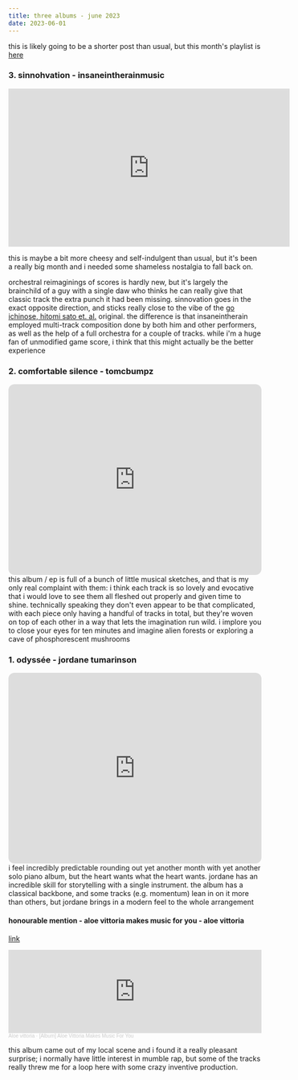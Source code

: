 ```yaml
---
title: three albums - june 2023
date: 2023-06-01
---
```


this is likely going to be a shorter post than usual, but this month's playlist is [here](https://open.spotify.com/playlist/7EMFyjdCmvrF2q2q8mvKJ6?si=e8fccb3f063f4699)  

### 3. sinnohvation - insaneintherainmusic  
<iframe width="560" height="315" src="https://www.youtube-nocookie.com/embed/ZdMJRE9Qo6I" title="YouTube video player" frameborder="0" allow="accelerometer; autoplay; clipboard-write; encrypted-media; gyroscope; picture-in-picture; web-share" allowfullscreen></iframe>  

this is maybe a bit more cheesy and self-indulgent than usual, but it's been a really big month and i needed some shameless nostalgia to fall back on.

orchestral reimaginings of scores is hardly new, but it's largely the brainchild of a guy with a single daw who thinks he can really give that classic track the extra punch it had been missing. sinnovation goes in the exact opposite direction, and sticks really close to the vibe of the [go ichinose, hitomi sato et. al.](https://youtu.be/b7oDZaUEoNo) original. the difference is that insaneintherain employed multi-track composition done by both him and other performers, as well as the help of a full orchestra for a couple of tracks. while i'm a huge fan of unmodified game score, i think that this might actually be the better experience

### 2. comfortable silence - tomcbumpz  
<iframe style="border-radius:12px" src="https://open.spotify.com/embed/album/1Mlp2X6DPCWVLoN6QqH25x?utm_source=generator" width="100%" height="380" frameBorder="0" allowfullscreen="" allow="autoplay; clipboard-write; encrypted-media; fullscreen; picture-in-picture"></iframe>  
this album / ep is full of a bunch of little musical sketches, and that is my only real complaint with them: i think each track is so lovely and evocative that i would love to see them all fleshed out properly and given time to shine. technically speaking they don't even appear to be that complicated, with each piece only having a handful of tracks in total, but they're woven on top of each other in a way that lets the imagination run wild. i implore you to close your eyes for ten minutes and imagine alien forests or exploring a cave of phosphorescent mushrooms

### 1. odyssée - jordane tumarinson  
<iframe style="border-radius:12px" src="https://open.spotify.com/embed/album/2KWSapFXHxoIv4tF0NGbDW?utm_source=generator" width="100%" height="380" frameBorder="0" allowfullscreen="" allow="autoplay; clipboard-write; encrypted-media; fullscreen; picture-in-picture"></iframe>  
i feel incredibly predictable rounding out yet another month with yet another solo piano album, but the heart wants what the heart wants. jordane has an incredible skill for storytelling with a single instrument. the album has a classical backbone, and some tracks (e.g. momentum) lean in on it more than others, but jordane brings in a modern feel to the whole arrangement

#### honourable mention - aloe vittoria makes music for you - aloe vittoria

[link](https://soundcloud.com/aloe-vittoria/aloe-vittoria-makes-music-for-you)
<iframe width="100%" height="166" scrolling="no" frameborder="no" allow="autoplay" src="https://w.soundcloud.com/player/?url=https%3A//api.soundcloud.com/tracks/1528521529&color=%23ff5500&auto_play=false&hide_related=false&show_comments=true&show_user=true&show_reposts=false&show_teaser=true"></iframe><div style="font-size: 10px; color: #cccccc;line-break: anywhere;word-break: normal;overflow: hidden;white-space: nowrap;text-overflow: ellipsis; font-family: Interstate,Lucida Grande,Lucida Sans Unicode,Lucida Sans,Garuda,Verdana,Tahoma,sans-serif;font-weight: 100;"><a href="https://soundcloud.com/aloe-vittoria" title="Aloe vittoria" target="_blank" style="color: #cccccc; text-decoration: none;">Aloe vittoria</a> · <a href="https://soundcloud.com/aloe-vittoria/aloe-vittoria-makes-music-for-you" title="[Album] Aloe Vittoria Makes Music For You" target="_blank" style="color: #cccccc; text-decoration: none;">[Album] Aloe Vittoria Makes Music For You</a></div>  

this album came out of my local scene and i found it a really pleasant surprise; i normally have little interest in mumble rap, but some of the tracks really threw me for a loop here with some crazy inventive production. 